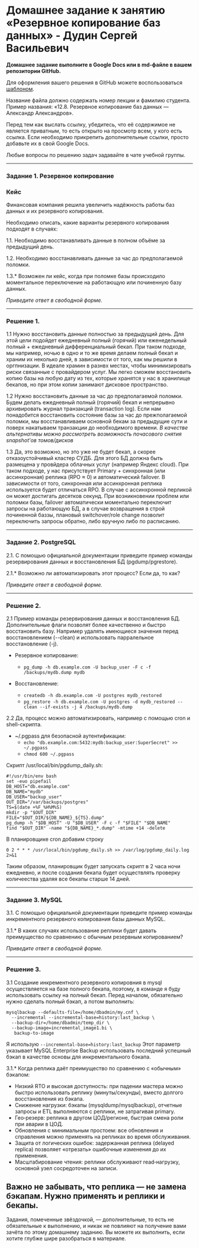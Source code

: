 # Домашнее задание к занятию «Резервное копирование баз данных» - Дудин Сергей Васильевич

**Домашнее задание выполните в Google Docs или в md-файле в вашем репозитории GitHub.** 

Для оформления вашего решения в GitHub можете воспользоваться [шаблоном](https://github.com/netology-code/sys-pattern-homework).

Название файла должно содержать номер лекции и фамилию студента. Пример названия: «12.8. Резервное копирование баз данных — Александр Александров».

Перед тем как выслать ссылку, убедитесь, что её содержимое не является приватным, то есть открыто на просмотр всем, у кого есть ссылка. Если необходимо прикрепить дополнительные ссылки, просто добавьте их в свой Google Docs.

Любые вопросы по решению задач задавайте в чате учебной группы.

---

### Задание 1. Резервное копирование

### Кейс
Финансовая компания решила увеличить надёжность работы баз данных и их резервного копирования. 

Необходимо описать, какие варианты резервного копирования подходят в случаях: 

1.1. Необходимо восстанавливать данные в полном объёме за предыдущий день.

1.2. Необходимо восстанавливать данные за час до предполагаемой поломки.

1.3.* Возможен ли кейс, когда при поломке базы происходило моментальное переключение на работающую или починенную базу данных.

*Приведите ответ в свободной форме.*

---

### Решение 1.

1.1 Нужно восстановить данные полностью за предыдущий день. Для этой цели подойдет ежедневный полный (горячий) или еженедельный полный + ежедневный дифференциальный бекап. При таком подходе, мы например, ночью в одно и то же время делаем полный бекап и храним их неколько дней, в зависимости от того, как мы решили в оргпнизации. В идеале храмин в разнвх местах, чтобы минимизировать риски связанные с провайдером услуг. Мы легко сможем восстановить копию базы на любую дату из тех, которые хранятся у нас в хранилище бекапов, но при этом копии занимают дисковое пространство.

1.2 Нужно восстановить данные за час до предполагаемой поломки. Будем делать ежедневный полный (горячий) бекап и непрерывно архивировать журнал транзакций (transaction log). Если нам понадобится восстановить состояние базы за час до прежполагаемой поломки, мы восстанавливаем основной бекам за предыдущие сути и поверх накатываем транзакции до необходимого времени.
*В качестве альтернативы можно рассмотреть возможность почасового снятия snapshot’ов томов/дисков*

1.3 Да, это возможно, но это уже не будет бекап, а скорее отказоустойчивый кластер СУДБ. Для этого БД должна быть размещена у провйдера облачных услуг (например Яндекс cloud). При таком подходе, у нас присутствует Primary + синхронная (или ассинхронная) реплика (RPO ≈ 0) и автоматический failover. В зависимости от того, синхронная или ассинхронная реплика используется будет отличаться RPO. В случае с ассинхронной перликой он может достигать десятков секунд. 
При возникновении проблем или поломки базы, failover автоматически моментально переключит запросы на работающую БД, а в случае возвращения в строй починенной баззы, плановый switchover/role change позволит переключить запросы обратно, либо вручную либо по расписанию. 

---

### Задание 2. PostgreSQL

2.1. С помощью официальной документации приведите пример команды резервирования данных и восстановления БД (pgdump/pgrestore).

2.1.* Возможно ли автоматизировать этот процесс? Если да, то как?

*Приведите ответ в свободной форме.*

---

### Решение 2.

2.1 Пример команды резервирования данных и восстановления БД. Дополнительные флаги позволят более качественно и быстро восстановить базу. Например удалять имеющиеся значения перед восстановлением (--clean) и использовать парралельное восстановление (-j).
- Резервное копирование:
  - ```pg_dump -h db.example.com -U backup_user -F c -f /backups/mydb.dump mydb```
 
- Восстановление:
  - ```createdb -h db.example.com -U postgres mydb_restored```
  - ```pg_restore -h db.example.com -U postgres -d mydb_restored --clean --if-exists -j 4 /backups/mydb.dump```

2.2 Да, процесс можно автоматизировать, например с помощью cron и shell-скрипта. 

- ~/.pgpass для безопасной аутентификации:
  - ```echo "db.example.com:5432:mydb:backup_user:SuperSecret" >> ~/.pgpass```
  - ```chmod 600 ~/.pgpass```
    
Скрипт /usr/local/bin/pgdump_daily.sh:

```
#!/usr/bin/env bash
set -euo pipefail
DB_HOST="db.example.com"
DB_NAME="mydb"
DB_USER="backup_user"
OUT_DIR="/var/backups/postgres"
TS=$(date +%F_%H%M%S)
mkdir -p "$OUT_DIR"
FILE="$OUT_DIR/${DB_NAME}_${TS}.dump"
pg_dump -h "$DB_HOST" -U "$DB_USER" -F c -f "$FILE" "$DB_NAME"
find "$OUT_DIR" -name "${DB_NAME}_*.dump" -mtime +14 -delete
```
В планировщике cron добавим строку

```
0 2 * * * /usr/local/bin/pgdump_daily.sh >> /var/log/pgdump_daily.log 2>&1
```

Таким образом, планировщик будет запускать скрипт в 2 часа ночи ежедневно, и после создания бекапа будет осуществлять проверку количеества удаляя все бекапы старше 14 дней.

---

### Задание 3. MySQL

3.1. С помощью официальной документации приведите пример команды инкрементного резервного копирования базы данных MySQL. 

3.1.* В каких случаях использование реплики будет давать преимущество по сравнению с обычным резервным копированием?

*Приведите ответ в свободной форме.*

---

### Решение 3.

3.1 Создание инкрементного резервного копировния в mysql осуществляется на базе полного бекапа, поэтому, в команде я буду использовать ссылку на полный бекап.
Перед началом, обязательно нужно сделать полный бэкап, а потом выполнить:

```
mysqlbackup --defaults-file=/home/dbadmin/my.cnf \
  --incremental --incremental-base=history:last_backup \
  --backup-dir=/home/dbadmin/temp_dir \
  --backup-image=incremental_image1.bi \
   backup-to-image

```

Я использую ```--incremental-base=history:last_backup``` Этот параметр указывает MySQL Enterprise Backup использовать последний успешный бэкап в качестве основы для инкрементального бэкапа.

3.1.*  Когда реплика даёт преимущество по сравнению с «обычным» бэкапом:

- Низкий RTO и высокая доступность: при падении мастера можно быстро использовать реплику (минуты/секунды), вместо долгого восстановления из бэкапа.
- Снижение нагрузки: бэкапы (mysqldump/mysqlbackup), отчетные запросы и ETL выполняются с реплики, не затрагивая primary.
- Гео‑резерв: реплика в другом ЦОД/регионе, быстрая смена роли при аварии в ЦОД.
- Обновления с минимальным простоем: все обновления и справления можно применять на репликах во время обслуживания.
- Защита от логических ошибок: задержанная реплика (delayed replica) позволяет «отрезать» ошибочные изменения до их применения.
- Масштабирование чтения: реплики обслуживают read‑нагрузку, основной узел сосредоточен на записи.
  
Важно не забывать, что реплика — не замена бэкапам. Нужно применять и реплики и бекапы.
---

Задания, помеченные звёздочкой, — дополнительные, то есть не обязательные к выполнению, и никак не повлияют на получение вами зачёта по этому домашнему заданию. Вы можете их выполнить, если хотите глубже шире разобраться в материале.
